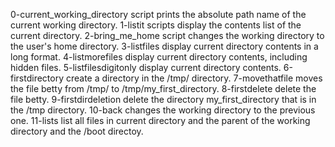 0-current_working_directory script prints the absolute path name of the current working directory.
1-listit scripts display the contents list of the current directory.
2-bring_me_home script changes the working directory to the user's home directory.
3-listfiles display current directory contents in a long format.
4-listmorefiles display current directory contents, including hidden files.
5-listfilesdigitonly display current directory contents.
6-firstdirectory create a directory in the /tmp/ directory.
7-movethatfile moves the file betty from /tmp/ to /tmp/my_first_directory.
8-firstdelete delete the file betty.
9-firstdirdeletion delete the directory my_first_directory that is in the /tmp directory.
10-back changes the working directory to the previous one.
11-lists list all files in current directory and the parent of the working directory and the /boot directoy.


